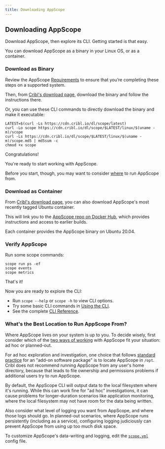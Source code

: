 ```yaml
---
title: Downloading AppScope
---
```


## Downloading AppScope

Download AppScope, then explore its CLI. Getting started is that easy.

You can download AppScope as a binary in your Linux OS, or as a container.

### Download as Binary

Review the AppScope [Requirements](/docs/requirements) to ensure that you’re completing these steps on a supported system. 

Then, from [Cribl's download page](https://cribl.io/download/#tab-1), download the binary and follow the instructions there.

Or, you can use these CLI commands to directly download the binary and make it executable:

```
LATEST=$(curl -Ls https://cdn.cribl.io/dl/scope/latest)
curl -Lo scope https://cdn.cribl.io/dl/scope/$LATEST/linux/$(uname -m)/scope
curl -Ls https://cdn.cribl.io/dl/scope/$LATEST/linux/$(uname -m)/scope.md5 | md5sum -c 
chmod +x scope
```

Congratulations! 

You're ready to start working with AppScope.

Before you start, though, you may want to consider [where](#where-from) to run AppScope from.

### Download as Container

From [Cribl's download page](https://cribl.io/download/#tab-1), you can also download AppScope's most recently tagged Ubuntu container.

This will link you to the [AppScope repo on Docker Hub](https://hub.docker.com/r/cribl/scope), which provides instructions and access to earlier builds.

Each container provides the AppScope binary on Ubuntu 20.04.

### Verify AppScope

Run some scope commands:

```
scope run ps -ef
scope events
scope metrics
```

That's it!

Now you are ready to explore the CLI:

- Run `scope --help` or `scope -h` to view CLI options.
- Try some basic CLI commands in [Using the CLI](/docs/cli-using).
- See the complete [CLI Reference](/docs/cli-reference).

<span id="where-from"> </span>

### What's the Best Location to Run AppScope From?

Where AppScope lives on your system is up to you. To decide wisely, first consider which of the [two ways of working](/docs/working-with) with AppScope fit your situation: ad hoc or planned-out.

For ad hoc exploration and investigation, one choice that follows [standard practice](https://en.wikipedia.org/wiki/Filesystem_Hierarchy_Standard) for an "add-on software package" is to locate AppScope in `/opt`. Cribl does not recommend running AppScope from any user's home directory, because that leads to file ownership and permissions problems if additional users try to run AppScope.

By default, the AppScope CLI will output data to the local filesystem where it's running. While this can work fine for "ad hoc" investigations, it can cause problems for longer-duration scenarios like application monitoring, where the local filesystem may not have room for the data being written. 

Also consider what level of logging you want from AppScope, and where those logs should go. In planned-out scenarios, where AppScope runs persistently (including as a service), configuring logging judiciously can prevent AppScope from using up too much disk space. 

To customize AppScope's data-writing and logging, edit the [`scope.yml`](/docs/config-file) config file.
